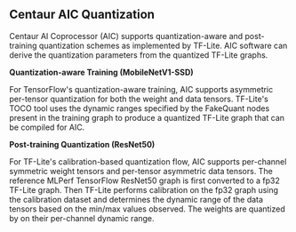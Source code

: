 Centaur AIC Quantization
--------------------

Centaur AI Coprocessor (AIC) supports quantization-aware and post-training quantization schemes as implemented by TF-Lite. AIC software can derive the quantization parameters from the quantized TF-Lite graphs.

__**Quantization-aware Training (MobileNetV1-SSD)**__

For TensorFlow's quantization-aware training, AIC supports asymmetric per-tensor quantization for both the weight and data tensors. TF-Lite's TOCO tool uses the dynamic ranges specified by the FakeQuant nodes present in the training graph to produce a quantized TF-Lite graph that can be compiled for AIC.

__**Post-training Quantization (ResNet50)**__

For TF-Lite's calibration-based quantization flow, AIC supports per-channel symmetric weight tensors and per-tensor asymmetric data tensors. The reference MLPerf TensorFlow ResNet50 graph is first converted to a fp32 TF-Lite graph. Then TF-Lite performs calibration on the fp32 graph using the calibration dataset and determines the dynamic range of the data tensors based on the min/max values observed. The weights are quantized by on their per-channel dynamic range.

